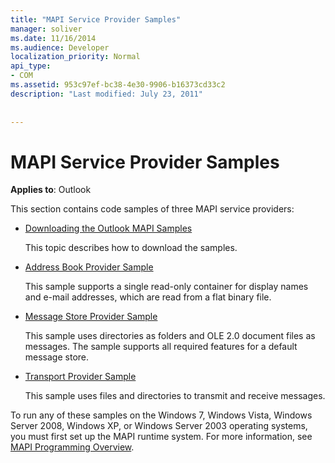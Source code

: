```yaml
---
title: "MAPI Service Provider Samples"
manager: soliver
ms.date: 11/16/2014
ms.audience: Developer
localization_priority: Normal
api_type:
- COM
ms.assetid: 953c97ef-bc38-4e30-9906-b16373cd33c2
description: "Last modified: July 23, 2011"
 
 
---
```


# MAPI Service Provider Samples

  
  
**Applies to**: Outlook 
  
This section contains code samples of three MAPI service providers:
  
- [Downloading the Outlook MAPI Samples](downloading-the-outlook-mapi-samples.md)
    
    This topic describes how to download the samples.
    
- [Address Book Provider Sample](address-book-provider-sample.md)
    
    This sample supports a single read-only container for display names and e-mail addresses, which are read from a flat binary file.
    
- [Message Store Provider Sample](message-store-provider-sample.md)
    
    This sample uses directories as folders and OLE 2.0 document files as messages. The sample supports all required features for a default message store.
    
- [Transport Provider Sample](transport-provider-sample.md)
    
    This sample uses files and directories to transmit and receive messages.
    
To run any of these samples on the Windows 7, Windows Vista, Windows Server 2008, Windows XP, or Windows Server 2003 operating systems, you must first set up the MAPI runtime system. For more information, see [MAPI Programming Overview](mapi-programming-overview.md).
  

